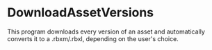 # DownloadAssetVersions
This program downloads every version of an asset and automatically converts it to a .rbxm/.rbxl, depending on the user's choice.

